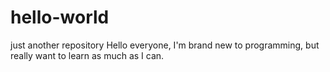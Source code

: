 # hello-world
just another repository
Hello everyone, I'm brand new to programming, but really want to learn as much as I can.
